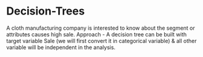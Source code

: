 # Decision-Trees
A cloth manufacturing company is interested to know about the segment or attributes causes high sale.  Approach - A decision tree can be built with target variable Sale (we will first convert it in categorical variable) &amp; all other variable will be independent in the analysis. 
